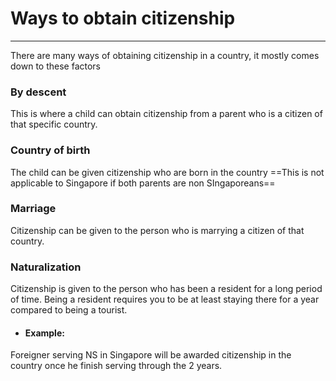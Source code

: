# Ways to obtain citizenship
---
There are many ways of obtaining citizenship in a country, it mostly comes down to these factors

### By descent
This is where a child can obtain citizenship from a parent who is a citizen of that specific country.

### Country of birth
The child can be given citizenship who are born in the country ==This is not applicable to Singapore if both parents are non SIngaporeans==

### Marriage
Citizenship can be given to the person who is marrying a citizen of that country.

### Naturalization
Citizenship is given to the person who has been a resident for a long period of time. Being a resident requires you to be at least staying there for a year compared to being a tourist.
- #### Example:
Foreigner serving NS in Singapore will be awarded citizenship in the country once he finish serving through the 2 years.
